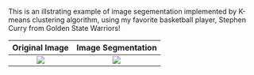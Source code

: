 This is an illstrating example of image segementation implemented by K-means clustering algorithm, using my favorite basketball player, Stephen Curry from Golden State Warriors!

Original Image            |  Image Segmentation
:-------------------------:|:-------------------------:
![](https://github.com/yuhaoyin/UCLA-W20-ECE219-LargeScaleDataMining/blob/master/project2-clustering/stephen_curry.jpg)  |  ![](https://github.com/yuhaoyin/UCLA-W20-ECE219-LargeScaleDataMining/blob/master/project2-clustering/stephen_curry_seg.png)
